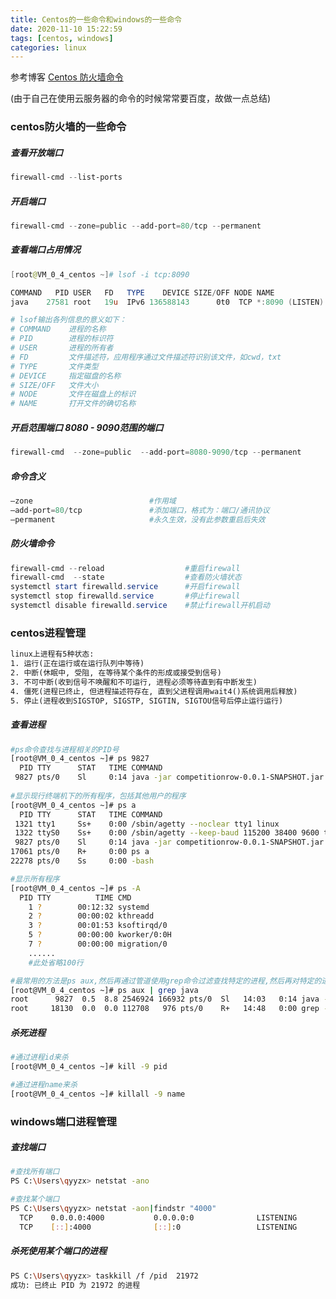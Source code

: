 ```yaml
---
title: Centos的一些命令和windows的一些命令
date: 2020-11-10 15:22:59
tags: [centos, windows]
categories: linux
---
```


参考博客
[Centos 防火墙命令](https://blog.csdn.net/qq_32923745/article/details/78048822)

(由于自己在使用云服务器的命令的时候常常要百度，故做一点总结)

### centos防火墙的一些命令

##### 查看开放端口

```powershell
firewall-cmd --list-ports
```

##### 开启端口

```powershell
firewall-cmd --zone=public --add-port=80/tcp --permanent
```

##### 查看端口占用情况

```powershell
[root@VM_0_4_centos ~]# lsof -i tcp:8090

COMMAND   PID USER   FD   TYPE    DEVICE SIZE/OFF NODE NAME
java    27581 root   19u  IPv6 136588143      0t0  TCP *:8090 (LISTEN)

# lsof输出各列信息的意义如下：
# COMMAND    进程的名称
# PID        进程的标识符
# USER       进程的所有者
# FD         文件描述符，应用程序通过文件描述符识别该文件，如cwd，txt
# TYPE       文件类型
# DEVICE     指定磁盘的名称
# SIZE/OFF   文件大小
# NODE       文件在磁盘上的标识
# NAME       打开文件的确切名称
```

##### 开启范围端口 8080 - 9090范围的端口

```powershell
firewall-cmd  --zone=public  --add-port=8080-9090/tcp --permanent
```

##### 命令含义

```powershell
–zone                          #作用域
–add-port=80/tcp               #添加端口，格式为：端口/通讯协议
–permanent                     #永久生效，没有此参数重启后失效
```

##### 防火墙命令

```powershell
firewall-cmd --reload                  #重启firewall
firewall-cmd  --state                  #查看防火墙状态
systemctl start firewalld.service      #开启firewall
systemctl stop firewalld.service       #停止firewall
systemctl disable firewalld.service    #禁止firewall开机启动
```


### centos进程管理

```txt
linux上进程有5种状态:
1. 运行(正在运行或在运行队列中等待)
2. 中断(休眠中, 受阻, 在等待某个条件的形成或接受到信号)
3. 不可中断(收到信号不唤醒和不可运行, 进程必须等待直到有中断发生)
4. 僵死(进程已终止, 但进程描述符存在, 直到父进程调用wait4()系统调用后释放)
5. 停止(进程收到SIGSTOP, SIGSTP, SIGTIN, SIGTOU信号后停止运行运行)
```

##### 查看进程

```bash
#ps命令查找与进程相关的PID号
[root@VM_0_4_centos ~]# ps 9827
  PID TTY      STAT   TIME COMMAND
 9827 pts/0    Sl     0:14 java -jar competitionrow-0.0.1-SNAPSHOT.jar
 
#显示现行终端机下的所有程序，包括其他用户的程序
[root@VM_0_4_centos ~]# ps a
  PID TTY      STAT   TIME COMMAND
 1321 tty1     Ss+    0:00 /sbin/agetty --noclear tty1 linux
 1322 ttyS0    Ss+    0:00 /sbin/agetty --keep-baud 115200 38400 9600 ttyS0 vt220
 9827 pts/0    Sl     0:14 java -jar competitionrow-0.0.1-SNAPSHOT.jar
17061 pts/0    R+     0:00 ps a
22278 pts/0    Ss     0:00 -bash

#显示所有程序
[root@VM_0_4_centos ~]# ps -A
  PID TTY          TIME CMD
    1 ?        00:12:32 systemd
    2 ?        00:00:02 kthreadd
    3 ?        00:01:53 ksoftirqd/0
    5 ?        00:00:00 kworker/0:0H
    7 ?        00:00:00 migration/0
    ......  
    #此处省略100行

#最常用的方法是ps aux,然后再通过管道使用grep命令过滤查找特定的进程,然后再对特定的进程进行操作
[root@VM_0_4_centos ~]# ps aux | grep java
root      9827  0.5  8.8 2546924 166932 pts/0  Sl   14:03   0:14 java -jar competitionrow-0.0.1-SNAPSHOT.jar
root     18130  0.0  0.0 112708   976 pts/0    R+   14:48   0:00 grep --color=auto java
```

##### 杀死进程

```bash
#通过进程id来杀
[root@VM_0_4_centos ~]# kill -9 pid

#通过进程name来杀
[root@VM_0_4_centos ~]# killall -9 name
```

### windows端口进程管理

##### 查找端口

```bash
#查找所有端口
PS C:\Users\qyyzx> netstat -ano

#查找某个端口
PS C:\Users\qyyzx> netstat -aon|findstr "4000"
  TCP    0.0.0.0:4000           0.0.0.0:0              LISTENING       21972
  TCP    [::]:4000              [::]:0                 LISTENING       21972
```

##### 杀死使用某个端口的进程

```bash
PS C:\Users\qyyzx> taskkill /f /pid  21972
成功: 已终止 PID 为 21972 的进程
```

